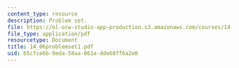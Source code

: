 ```yaml
---
content_type: resource
description: Problem set.
file: https://ol-ocw-studio-app-production.s3.amazonaws.com/courses/14-06-intermediate-macroeconomic-theory-spring-2004/65cfce6b9eda58aa861edde68ff6a2e0_14_06problemset1.pdf
file_type: application/pdf
resourcetype: Document
title: 14_06problemset1.pdf
uid: 65cfce6b-9eda-58aa-861e-dde68ff6a2e0
---
```

